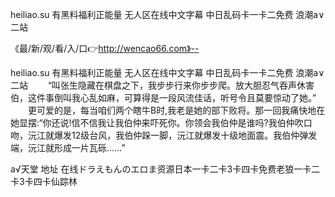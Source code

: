 heiliao.su 有黑料福利正能量
无人区在线中文字幕
中日乱码卡一卡二免费
浪潮a∨二站


《最/新/观/看/入/口👉http://wencao66.com》--

heiliao.su 有黑料福利正能量
无人区在线中文字幕
中日乱码卡一卡二免费
浪潮a∨二站
　　“叫张生隐藏在棋盘之下，我步步行来你步步爬。放大胆忍气吞声休害伯，这件事倒叫我心乱如麻，可算得是一段风流佳话，听号令且莫要惊动了她。”
　　更可爱的是，每当咱们两个瞎牛B时,我老是她的部下败将。那一回我痛快地在她显摆:“你还说!信不信我让我伯仲来吓死你。你领会我伯仲是谁吗?我伯仲吹口吻，沅江就爆发12级台风，我伯仲跺一脚，沅江就爆发十级地面震。我伯仲弹发端，沅江就形成一片瓦砾……”





а√天堂 地址 在线ドラえもんのエロま资源日本一卡二卡3卡四卡免费老狼一卡二卡3卡四卡仙踪林
